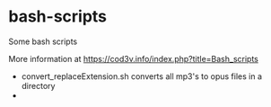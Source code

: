 # bash-scripts
Some bash scripts

More information at https://cod3v.info/index.php?title=Bash_scripts

- convert_replaceExtension.sh converts all mp3's to opus files in a directory
-
